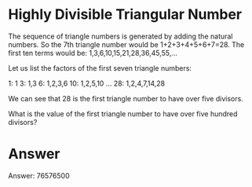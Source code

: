 # Highly Divisible Triangular Number

The sequence of triangle numbers is generated by adding the natural numbers. So the 7th triangle number would be 
1+2+3+4+5+6+7=28. The first ten terms would be: 1,3,6,10,15,21,28,36,45,55,...

Let us list the factors of the first seven triangle numbers:

1: 1
3: 1,3
6: 1,2,3,6
10: 1,2,5,10
...
28: 1,2,4,7,14,28

We can see that 28 is the first triangle number to have over five divisors.

What is the value of the first triangle number to have over five hundred divisors?

# Answer

Answer: 76576500